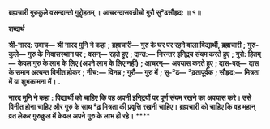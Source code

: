 **ब्रह्मचारी गुरुकुले वसन्दान्तो गुरोॢहतम् ।** **आचरन्दासवन्नीचो गुरौ सु²ढसौहृद: ॥ १॥** 

**शब्दार्थ** 

**श्री-नारद: उवाच—** **श्री नारद मुनि ने कहा** **; ब्रह्मचारी—** **गुरु के घर पर रहने वाला विद्यार्थी, ब्रह्मचारी** **; गुरु-कुले—** **गुरु के** **निवासस्थान पर** **; वसन्—** **रहते हुए** **; दान्त:—** **निरन्तर इनि्द्रय संयम करते हुए** **; गुरो: हितम्—** **केवल गुरु के लाभ के लिए (अपने** **लाभ के लिए नहीं)** **; आचरन्—** **अवयास करते हुए** **; दास-वत्—** **दास के समान अत्यन्त विनीत होकर** **; नीच:—** **विनम्र** **; गुरौ—** **गुरु में** **; सु-²ढ—** **²ढ़तापूर्वक** **; सौहृद:—** **मित्रता में या शुभकामना में।** **.** 

**नारद मुनि ने कहा : विद्यार्थी को चाहिए कि वह अपनी इनि्द्रयों पर पूर्ण संयम रखने का** **अवयास करे। उसे विनीत होना चाहिए और गुरु के साथ ²ढ़ मित्रता की प्रवृत्ति रखनी चाहिए।** **ब्रह्मचारी को चाहिए कि वह महान् व्रत लेकर गुरुकुल में केवल अपने गुरु के लाभ ही रहे।** **** 